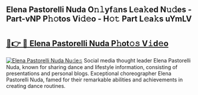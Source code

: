 ## Elena Pastorelli Nuda O𝚗𝚕yf𝚊ns L𝚎a𝚔ed N𝚞𝚍es - Part-vNP P𝚑𝚘tos Vi𝚍𝚎o - H𝚘𝚝 Part L𝚎a𝚔s uYmLV

# <h2><a href="http://kf0245.oniu.top/?m=Elena+Pastorelli+Nuda">🔗👉 🔴 Elena Pastorelli Nuda P𝚑ot𝚘𝚜 V𝚒d𝚎o</a></h2>

[![Elena Pastorelli Nuda Nu𝚍e𝚜](https://i.imgur.com/0qMVB7G.gif)](http://kf0245.oniu.top/?m=Elena+Pastorelli+Nuda)
Social media thought leader Elena Pastorelli Nuda, known for sharing dance and lifestyle information, consisting of presentations and personal blogs. Exceptional choreographer Elena Pastorelli Nuda, famed for their remarkable abilities and achievements in creating dance routines.  
